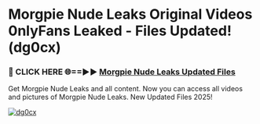 # Morgpie Nude Leaks Original Videos 0nlyFans Leaked - Files Updated! (dg0cx)

<h3>🔴 CLICK HERE 🌐==►► <a href="https://tinyurl.com/52m3yx9h" rel="nofollow">Morgpie Nude Leaks Updated Files</a></h3>

Get Morgpie Nude Leaks and all content. Now you can access all videos and pictures of Morgpie Nude Leaks. New Updated Files 2025!

[![dg0cx](https://i.imgur.com/TnHtlc8.gif)](https://tinyurl.com/52m3yx9h)
